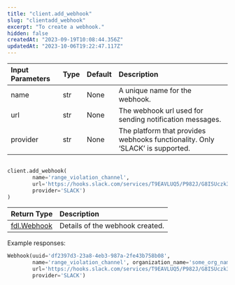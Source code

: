 ```yaml
---
title: "client.add_webhook"
slug: "clientadd_webhook"
excerpt: "To create a webhook."
hidden: false
createdAt: "2023-09-19T10:08:44.356Z"
updatedAt: "2023-10-06T19:22:47.117Z"
---
```

| Input Parameters | Type | Default | Description                                                                   |
| :--------------- | :--- | :------ | :---------------------------------------------------------------------------- |
| name             | str  | None    | A unique name for the webhook.                                                |
| url              | str  | None    | The webhook url used for sending notification messages.                       |
| provider         | str  | None    | The platform that provides webhooks functionality. Only ‘SLACK’ is supported. |

```python Usage

client.add_webhook(
        name='range_violation_channel',
        url='https://hooks.slack.com/services/T9EAVLUQ5/P982J/G8ISUczk37hxQ15C28d',
        provider='SLACK')
)
```

| Return Type                   | Description                     |
| :---------------------------- | :------------------------------ |
| [fdl.Webhook](ref:fdlwebhook) | Details of the webhook created. |

Example responses:

```python Response
Webhook(uuid='df2397d3-23a8-4eb3-987a-2fe43b758b08',
        name='range_violation_channel', organization_name='some_org_name',
        url='https://hooks.slack.com/services/T9EAVLUQ5/P982J/G8ISUczk37hxQ15C28d',
        provider='SLACK')
```